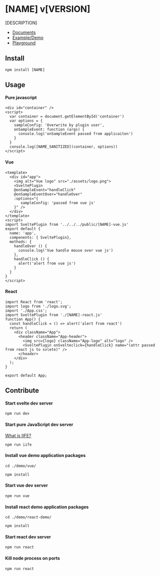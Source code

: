[NAME] v[VERSION]
==============

[DESCRIPTION]

- [Documents]()
- [Example/Demo]()
- [Playground]()

## Install

```
npm install [NAME]
```

## Usage

#### Pure javascript

```
<div id="container" />
<script>
  var container = document.getElementById('container')
  var options = {
    sampleConfig: 'Overwrite by plugin user',
    onSampleEvent: function (args) {
      console.log('onSampleEvent passed from applicaiton')
    }
  }
  console.log([NAME_SANITIZED](container, options))
</script>
```

#### Vue

```
<template>
  <div id="app">
    <img alt="Vue logo" src="./assets/logo.png">
    <SveltePlugin 
    @onSampleEvent="handleClick" 
    @onSampleEventOver="handleOver" 
    :options="{
       sampleConfig: 'passed from vue js'
    }" />
  </div>
</template>
<script>
import SveltePlugin from '../../../public/[NAME]-vue.js'
export default {
  name: 'app',
  components: { SveltePlugin},
  methods: {
    handleOver () {
      console.log('Vue handle mouse over vue js')
    },
    handleClick () {
      alert('alert from vue js')
    }
  }
}
</script>
```

#### React 

```
import React from 'react';
import logo from './logo.svg';
import './App.css';
import SveltePlugin from './[NAME]-react.js'
function App() {
  const handleClick = () => alert('alert from react')
  return (
    <div className="App">
      <header className="App-header">
        <img src={logo} className="App-logo" alt="logo" />
        <SveltePlugin onSvelteclick={handleClick} name="(attr passed from react js to svlete)" />
      </header>
    </div>
  );
}

export default App;
```

## Contribute

#### Start svelte dev server

```
npm run dev 
```

#### Start pure JavaScript dev server

[What is IIFE?](https://developer.mozilla.org/en-US/docs/Glossary/IIFE)

```
npm run iife 
```

#### Install vue demo application packages 

```
cd ./demo/vue/

npm install
```

#### Start vue dev server

```
npm run vue 
```

#### Install react demo application packages 

```
cd ./demo/react-demo/

npm install
```

#### Start react dev server

```
npm run react 
```

#### Kill node process on ports

```
npm run react 
```

